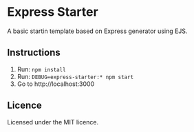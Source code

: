 # Express Starter

A basic startin template based on Express generator using EJS.

## Instructions

1. Run: `npm install`
2. Run: `DEBUG=express-starter:* npm start`
3. Go to http://localhost:3000

## Licence

Licensed under the MIT licence.